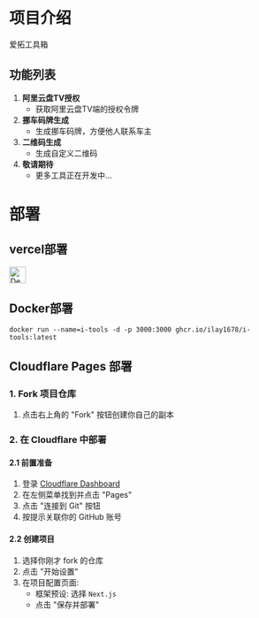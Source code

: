 # 项目介绍
爱拓工具箱

## 功能列表
1. **阿里云盘TV授权**
   - 获取阿里云盘TV端的授权令牌
2. **挪车码牌生成**
   - 生成挪车码牌，方便他人联系车主
3. **二维码生成**
   - 生成自定义二维码
4. **敬请期待**
   - 更多工具正在开发中...

# 部署

## vercel部署
[<img src="https://vercel.com/button" alt="Deploy on vercel" height="30">](https://vercel.com/new/clone?repository-url=https%3A%2F%2Fgithub.com%2FiLay1678%2Fi-tools&&project-name=i-tools&repository-name=i-tools)

## Docker部署
```
docker run --name=i-tools -d -p 3000:3000 ghcr.io/ilay1678/i-tools:latest 
```

## Cloudflare Pages 部署
### 1. Fork 项目仓库
1. 点击右上角的 "Fork" 按钮创建你自己的副本
### 2. 在 Cloudflare 中部署
#### 2.1 前置准备
1. 登录 [Cloudflare Dashboard](https://dash.cloudflare.com)
2. 在左侧菜单找到并点击 "Pages"
3. 点击 "连接到 Git" 按钮
4. 按提示关联你的 GitHub 账号
#### 2.2 创建项目
1. 选择你刚才 fork 的仓库
2. 点击 "开始设置"
3. 在项目配置页面:
   - 框架预设: 选择 `Next.js`
   - 点击 "保存并部署"
